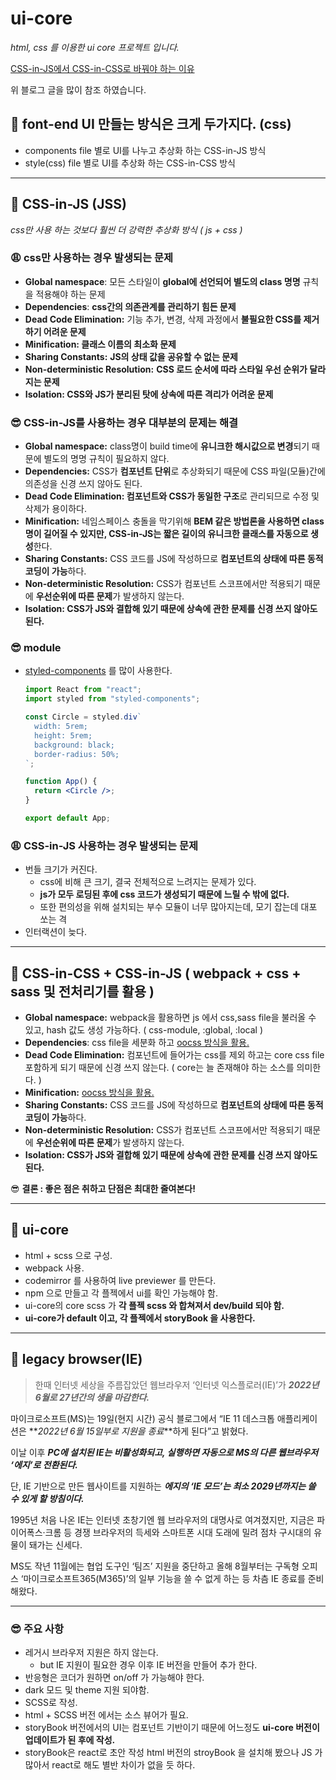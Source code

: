 # ui-core

_html, css 를 이용한 ui core 프로젝트 입니다._

[CSS-in-JS에서 CSS-in-CSS로 바꿔야 하는 이유](https://blueshw.github.io/2020/09/14/why-css-in-css/)

위 블로그 글을 많이 참조 하였습니다.

## **🤔** font-end UI 만들는 방식은 크게 두가지다. (css)

- components file 별로 UI를 나누고 추상화 하는 CSS-in-JS 방식
- style(css) file 별로 UI를 추상화 하는 CSS-in-CSS 방식

---

## **🤔** CSS-in-JS (JSS)

_css만 사용 하는 것보다 훨씬 더 강력한 추상화 방식 ( js + css )_

### 😩 css만 사용하는 경우 발생되는 문제

- **Global namespace**: 모든 스타일이 **global에 선언되어 별도의 class 명명** 규칙을 적용해야 하는 문제
- **Dependencies**: **css간의 의존관계를 관리하기 힘든 문제**
- **Dead Code Elimination:** 기능 추가, 변경, 삭제 과정에서 **불필요한 CSS를 제거하기 어려운 문제**
- **Minification: 클래스 이름의 최소화 문제**
- **Sharing Constants:** **JS의 상태 값을 공유할 수 없는 문제**
- **Non-deterministic Resolution:** **CSS 로드 순서에 따라 스타일 우선 순위가 달라지는 문제**
- **Isolation: CSS와 JS가 분리된 탓에 상속에 따른 격리가 어려운 문제**

### 😎 CSS-in-JS를 사용하는 경우 대부분의 문제는 해결

- **Global namespace:** class명이 build time에 **유니크한 해시값으로 변경**되기 때문에 별도의 명명 규칙이 필요하지 않다.
- **Dependencies:** CSS가 **컴포넌트 단위**로 추상화되기 때문에 CSS 파일(모듈)간에 의존성을 신경 쓰지 않아도 된다.
- **Dead Code Elimination: 컴포넌트와 CSS가 동일한 구조**로 관리되므로 수정 및 삭제가 용이하다.
- **Minification:** 네임스페이스 충돌을 막기위해 **BEM 같은 방법론을 사용하면 class 명이 길어질 수 있지만, CSS-in-JS는 짧은 길이의 유니크한 클래스를 자동으로 생성**한다.
- **Sharing Constants:** CSS 코드를 JS에 작성하므로 **컴포넌트의 상태에 따른 동적 코딩이 가능**하다.
- **Non-deterministic Resolution:** CSS가 컴포넌트 스코프에서만 적용되기 때문에 **우선순위에 따른 문제**가 발생하지 않는다.
- **Isolation: CSS가 JS와 결합해 있기 때문에 상속에 관한 문제를 신경 쓰지 않아도 된다.**

### 😎 module

- [styled-components](https://styled-components.com/docs) 를 많이 사용한다.

  ```jsx
  import React from "react";
  import styled from "styled-components";

  const Circle = styled.div`
    width: 5rem;
    height: 5rem;
    background: black;
    border-radius: 50%;
  `;

  function App() {
    return <Circle />;
  }

  export default App;
  ```

### 😩 CSS-in-JS 사용하는 경우 발생되는 문제

- 번들 크기가 커진다.
  - css에 비해 큰 크기, 결국 전체적으로 느려지는 문제가 있다.
  - **js가 모두 로딩된 후에 css 코드가 생성되기 때문에 느릴 수 밖에 없다.**
  - 또한 편의성을 위해 설치되는 부수 모듈이 너무 많아지는데, 모기 잡는데 대포 쏘는 격
- 인터랙션이 늦다.

---

## **🤔** CSS-in-CSS + CSS-in-JS ( webpack + css + sass 및 전처리기를 활용 )

- **Global namespace:** webpack을 활용하면 js 에서 css,sass file을 불러올 수 있고, hash 값도 생성 가능하다. ( css-module, :global, :local )
- **Dependencies**: css file을 세분화 하고 [oocss 방식을 활용.](https://mytory.net/archives/8986)
- **Dead Code Elimination:** 컴포넌트에 들어가는 css를 제외 하고는 core css file 포함하게 되기 때문에 신경 쓰지 않는다. ( core는 늘 존재해야 하는 소스를 의미한다. )
- **Minification:** [oocss 방식을 활용.](https://mytory.net/archives/8986)
- **Sharing Constants:** CSS 코드를 JS에 작성하므로 **컴포넌트의 상태에 따른 동적 코딩이 가능**하다.
- **Non-deterministic Resolution:** CSS가 컴포넌트 스코프에서만 적용되기 때문에 **우선순위에 따른 문제**가 발생하지 않는다.
- **Isolation: CSS가 JS와 결합해 있기 때문에 상속에 관한 문제를 신경 쓰지 않아도 된다.**

😎 **결론 : 좋은 점은 취하고 단점은 최대한 줄여본다!**

---

## **🤔** ui-core

- html + scss 으로 구성.
- webpack 사용.
- codemirror 를 사용하여 live previewer 를 만든다.
- npm 으로 만들고 각 플젝에서 ui를 확인 가능해야 함.
- ui-core의 core scss 가 **각 플젝 scss 와 합쳐져서 dev/build 되야 함.**
- **ui-core가 default 이고, 각 플젝에서 storyBook 을 사용한다.**

---

## **🤔** legacy browser(IE)

> 한때 인터넷 세상을 주름잡았던 웹브라우저 ‘인터넷 익스플로러(IE)’가
> **_2022년 6월로 27년간의 생을 마감한다._**

마이크로소프트(MS)는 19일(현지 시간) 공식 블로그에서 “IE 11 데스크톱 애플리케이션은 **_2022년 6월 15일부로 지원을 종료_**하게 된다”고 밝혔다.

이날 이후 **_PC에 설치된 IE는 비활성화되고, 실행하면 자동으로 MS의 다른 웹브라우저 ‘에지’로 전환된다._**

단, IE 기반으로 만든 웹사이트를 지원하는 **_에지의 ‘IE 모드’는 최소 2029년까지는 쓸 수 있게 할 방침이다._**

1995년 처음 나온 IE는 인터넷 초창기엔 웹 브라우저의 대명사로 여겨졌지만, 지금은 파이어폭스·크롬 등 경쟁 브라우저의 득세와 스마트폰 시대 도래에 밀려 점차 구시대의 유물이 돼가는 신세다.

MS도 작년 11월에는 협업 도구인 ‘팀즈’ 지원을 중단하고 올해 8월부터는 구독형 오피스 ‘마이크로소프트365(M365)’의 일부 기능을 쓸 수 없게 하는 등 차츰 IE 종료를 준비해왔다.

---

### 😎 주요 사항

- 레거시 브라우저 지원은 하지 않는다.
  - but IE 지원이 필요한 경우 이후 IE 버전을 만들어 추가 한다.
- 반응형은 코더가 원하면 on/off 가 가능해야 한다.
- dark 모드 및 theme 지원 되야함.
- SCSS로 작성.
- html + SCSS 버전 에서는 소스 뷰어가 필요.
- storyBook 버전에서의 UI는 컴포넌트 기반이기 때문에 어느정도 **ui-core 버전이 업데이트가 된 후에 작성.**
- storyBook은 react로 초안 작성 html 버전의 stroyBook 을 설치해 봤으나 JS 가 많아서 react로 해도 별반 차이가 없을 듯 하다.
